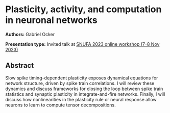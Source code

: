 # Plasticity, activity, and computation in neuronal networks

**Authors:** Gabriel Ocker

**Presentation type:** Invited talk at [SNUFA 2023 online workshop (7-8 Nov 2023)](https://snufa.net/2023)

## Abstract

Slow spike timing-dependent plasticity exposes dynamical equations for network structure, driven by spike train correlations. I will review these dynamics and discuss frameworks for closing the loop between spike train statistics and synaptic plasticity in integrate-and-fire networks. Finally, I will discuss how nonlinearities in the plasticity rule or neural response allow neurons to learn to compute tensor decompositions.
